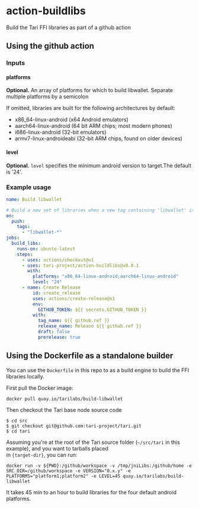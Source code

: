 # action-buildlibs

Build the Tari FFI libraries as part of a github action

## Using the github action

### Inputs

####  platforms

**Optional.** An array of platforms for which to build libwallet. Separate multiple platforms by a semicolon

If omitted, libraries are built for the following architectures by default:

* x86_64-linux-android (x64 Android emulators)
* aarch64-linux-android (64 bit ARM chips; most modern phones)
* i686-linux-android (32-bit emulators)
* armv7-linux-androideabi (32-bit ARM chips, found on older devices)

#### level

**Optional.** `level` specifies the minimum android version to target.The default is '24'.

### Example usage

```yml
name: Build libwallet

# Build a new set of libraries when a new tag containing 'libwallet' is pushed
on:
  push:
    tags:
      - "libwallet-*"
jobs:
  build_libs:
    runs-on: ubuntu-latest
    steps:
      - uses: actions/checkout@v1
      - uses: tari-project/action-buildlibs@v0.0.1
        with:
          platforms: "x86_64-linux-android;aarch64-linux-android"
          level: "24"
      - name: Create Release
          id: create_release
          uses: actions/create-release@v1
          env:
            GITHUB_TOKEN: ${{ secrets.GITHUB_TOKEN }}
          with:
            tag_name: ${{ github.ref }}
            release_name: Release ${{ github.ref }}
            draft: false
            prerelease: true
```

## Using the Dockerfile as a standalone builder

You can use the `Dockerfile` in this repo to as a build engine to build the FFI libraries locally.

First pull the Docker image:

`docker pull quay.io/tarilabs/build-libwallet`

Then checkout the Tari base node source code

```
$ cd src  
$ git checkout git@github.com:tari-project/tari.git
$ cd tari
```

Assuming you're at the root of the Tari source folder (`~/src/tari` in this example), and you want to tarballs placed  
in `{target-dir}`, you can run:

```
docker run -v ${PWD}:/github/workspace -v /tmp/jniLibs:/github/home -e SRC_DIR=/github/workspace -e VERSION="0.x.y" -e PLATFORMS="platform1;platform2" -e LEVEL=45 quay.io/tarilabs/build-libwallet
```

It takes 45 min to an hour to build libraries for the four default android platforms.
